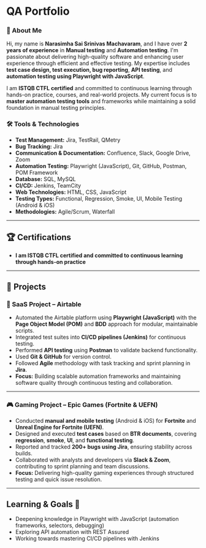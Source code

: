 # QA Portfolio  


### **👋 About Me**  
Hi, my name is **Narasimha Sai Srinivas Machavaram**, and I have over **2 years of experience** in **Manual testing** and **Automation testing**. I'm passionate about delivering high-quality software and enhancing user experience through efficient and effective testing. My expertise includes **test case design, test execution, bug reporting**, **API testing**, and **automation testing using Playwright with JavaScript**.

I am **ISTQB CTFL certified** and committed to continuous learning through hands-on practice, courses, and real-world projects. My current focus is to **master automation testing tools** and frameworks while maintaining a solid foundation in manual testing principles.

### **🛠 Tools & Technologies**

- **Test Management:** Jira, TestRail, QMetry  
- **Bug Tracking:** Jira  
- **Communication & Documentation:** Confluence, Slack, Google Drive, Zoom  
- **Automation Testing:** Playwright (JavaScript), Git, GitHub, Postman, POM Framework 
- **Database:** SQL, MySQL 
- **CI/CD:** Jenkins, TeamCity
- **Web Technologies:** HTML, CSS, JavaScript  
- **Testing Types:** Functional, Regression, Smoke, UI, Mobile Testing (Android & iOS)  
- **Methodologies:** Agile/Scrum, Waterfall

---

## 🏆 Certifications   
- **I am ISTQB CTFL certified and committed to continuous learning through hands-on practice**

---

## 💼 Projects

### 🧪 SaaS Project – Airtable
- Automated the Airtable platform using **Playwright (JavaScript)** with the **Page Object Model (POM)** and **BDD** approach for modular, maintainable scripts.  
- Integrated test suites into **CI/CD pipelines (Jenkins)** for continuous testing.  
- Performed **API testing** using **Postman** to validate backend functionality.  
- Used **Git & GitHub** for version control.  
- Followed **Agile** methodology with task tracking and sprint planning in **Jira**.  
- **Focus:** Building scalable automation frameworks and maintaining software quality through continuous testing and collaboration.

---

### 🎮 Gaming Project – Epic Games (Fortnite & UEFN)
- Conducted **manual and mobile testing** (Android & iOS) for **Fortnite** and **Unreal Engine for Fortnite (UEFN)**.  
- Designed and executed **test cases** based on **BTR documents**, covering **regression**, **smoke**, **UI**, and **functional testing**.  
- Reported and tracked **200+ bugs using Jira**, ensuring stability across builds.  
- Collaborated with analysts and developers via **Slack & Zoom**, contributing to sprint planning and team discussions.  
- **Focus:** Delivering high-quality gaming experiences through structured testing and quick issue resolution.

---

## Learning & Goals 📘
- Deepening knowledge in Playwright with JavaScript (automation frameworks, selectors, debugging)
- Exploring API automation with REST Assured
- Working towards mastering CI/CD pipelines with Jenkins
